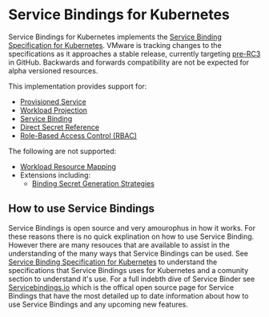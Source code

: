 # Service Bindings for Kubernetes

Service Bindings for Kubernetes implements the
[Service Binding Specification for Kubernetes](https://github.com/k8s-service-bindings/spec). VMware is
tracking changes to the specifications as it approaches a stable release, currently targeting
[pre-RC3](https://github.com/k8s-service-bindings/spec/tree/12a9f2e376c50f051cc9aa913443bdecb0a24a01) in
GitHub. Backwards and forwards compatibility are not be expected for alpha versioned resources.

This implementation provides support for:

- [Provisioned Service](https://github.com/k8s-service-bindings/spec/tree/12a9f2e376c50f051cc9aa913443bdecb0a24a01#provisioned-service)
- [Workload Projection](https://github.com/k8s-service-bindings/spec/tree/12a9f2e376c50f051cc9aa913443bdecb0a24a01#workload-projection)
- [Service Binding](https://github.com/k8s-service-bindings/spec/tree/12a9f2e376c50f051cc9aa913443bdecb0a24a01#service-binding)
- [Direct Secret Reference](https://github.com/k8s-service-bindings/spec/tree/12a9f2e376c50f051cc9aa913443bdecb0a24a01#direct-secret-reference)
- [Role-Based Access Control (RBAC)](https://github.com/k8s-service-bindings/spec/tree/12a9f2e376c50f051cc9aa913443bdecb0a24a01#role-based-access-control-rbac)

The following are not supported:

- [Workload Resource Mapping](https://github.com/k8s-service-bindings/spec/tree/12a9f2e376c50f051cc9aa913443bdecb0a24a01#workload-resource-mapping)
- Extensions including:
  - [Binding Secret Generation Strategies](https://github.com/k8s-service-bindings/spec/tree/12a9f2e376c50f051cc9aa913443bdecb0a24a01#binding-secret-generation-strategies)

## How to use Service Bindings

Service Bindings is open source and very amourophus in how it works. For these reasons there is no
quick explination on how to use Service Binding. However there are many resouces that are
available to assist in the understanding of the many ways that Service Bindings can be used. See [Service Binding Specification for Kubernetes](https://github.com/servicebinding/spec)
to understand the specifications that Service Bindings uses for Kubernetes and a comunity section
to understand it's use. For a full indebth dive of Service Binder see
[Servicebindings.io](https://servicebinding.io/) which is the offical open source page for Service
Bindings that have the most detailed up to date information about how to use Service Bindings and any upcoming new features.